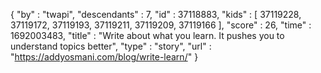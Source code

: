 {
  "by" : "twapi",
  "descendants" : 7,
  "id" : 37118883,
  "kids" : [ 37119228, 37119172, 37119193, 37119211, 37119209, 37119166 ],
  "score" : 26,
  "time" : 1692003483,
  "title" : "Write about what you learn. It pushes you to understand topics better",
  "type" : "story",
  "url" : "https://addyosmani.com/blog/write-learn/"
}
